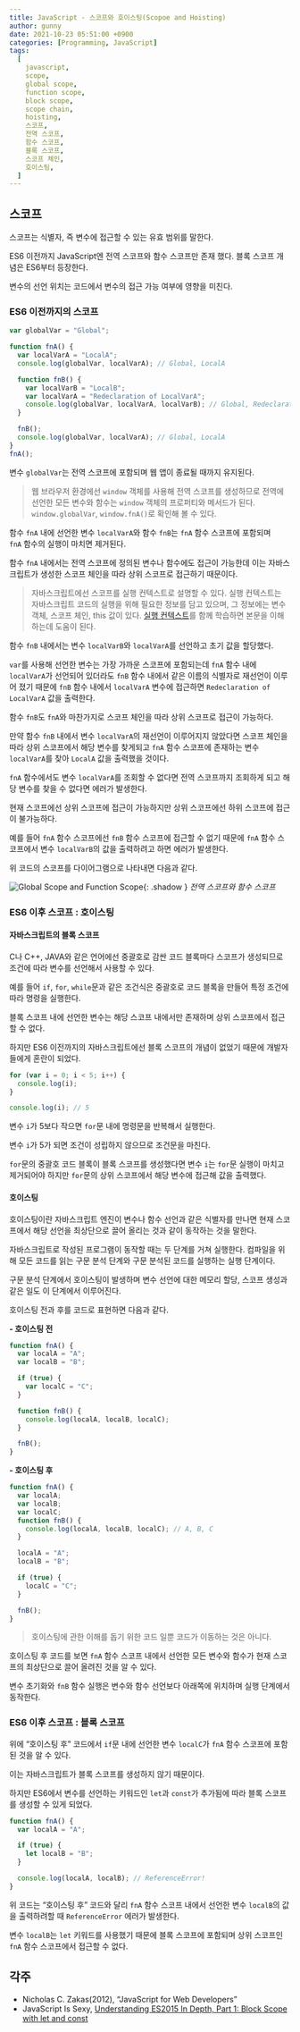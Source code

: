 ```yaml
---
title: JavaScript - 스코프와 호이스팅(Scopoe and Hoisting)
author: gunny
date: 2021-10-23 05:51:00 +0900
categories: [Programming, JavaScript]
tags:
  [
    javascript,
    scope,
    global scope,
    function scope,
    block scope,
    scope chain,
    hoisting,
    스코프,
    전역 스코프,
    함수 스코프,
    블록 스코프,
    스코프 체인,
    호이스팅,
  ]
---
```


## **스코프**

스코프는 식별자, 즉 변수에 접근할 수 있는 유효 범위를 말한다.

ES6 이전까지 JavaScript엔 전역 스코프와 함수 스코프만 존재 했다. 블록 스코프 개념은 ES6부터 등장한다.

변수의 선언 위치는 코드에서 변수의 접근 가능 여부에 영향을 미친다.

### **ES6 이전까지의 스코프**

```javascript
var globalVar = "Global";

function fnA() {
  var localVarA = "LocalA";
  console.log(globalVar, localVarA); // Global, LocalA

  function fnB() {
    var localVarB = "LocalB";
    var localVarA = "Redeclaration of LocalVarA";
    console.log(globalVar, localVarA, localVarB); // Global, Redeclaration of LocalVarA, LocalB
  }

  fnB();
  console.log(globalVar, localVarA); // Global, LocalA
}
fnA();
```

변수 `globalVar`는 전역 스코프에 포함되며 웹 앱이 종료될 때까지 유지된다.

> 웹 브라우저 환경에선 `window` 객체를 사용해 전역 스코프를 생성하므로 전역에 선언한 모든 변수와 함수는 `window` 객체의 프로퍼티와 메서드가 된다.
> `window.globalVar`, `window.fnA()`로 확인해 볼 수 있다.

함수 `fnA` 내에 선언한 변수 `localVarA`와 함수 `fnB`는 `fnA` 함수 스코프에 포함되며 `fnA` 함수의 실행이 마치면 제거된다.

함수 `fnA` 내에서는 전역 스코프에 정의된 변수나 함수에도 접근이 가능한데 이는 자바스크립트가 생성한 스코프 체인을 따라 상위 스코프로 접근하기 때문이다.

> 자바스크립트에선 스코프를 실행 컨텍스트로 설명할 수 있다. 실행 컨텍스트는 자바스크립트 코드의 실행을 위해 필요한 정보를 담고 있으며, 그 정보에는 변수 객체, 스코프 체인, this 값이 있다. [실행 컨텍스트](https://gunnyk.github.io/posts/javascript-execution-context/)를 함께 학습하면 본문을 이해하는데 도움이 된다.

함수 `fnB` 내에서는 변수 `localVarB`와 `localVarA`를 선언하고 초기 값을 할당했다.

`var`를 사용해 선언한 변수는 가장 가까운 스코프에 포함되는데 `fnA` 함수 내에 `localVarA`가 선언되어 있더라도 `fnB` 함수 내에서 같은 이름의 식별자로 재선언이 이루어 졌기 때문에 `fnB` 함수 내에서 `localVarA` 변수에 접근하면 `Redeclaration of LocalVarA` 값을 출력한다.

함수 `fnB`도 `fnA`와 마찬가지로 스코프 체인을 따라 상위 스코프로 접근이 가능하다.

만약 함수 `fnB` 내에서 변수 `localVarA`의 재선언이 이루어지지 않았다면 스코프 체인을 따라 상위 스코프에서 해당 변수를 찾게되고 `fnA` 함수 스코프에 존재하는 변수 `localVarA`를 찾아 `LocalA` 값을 출력했을 것이다.

`fnA` 함수에서도 변수 `localVarA`를 조회할 수 없다면 전역 스코프까지 조회하게 되고 해당 변수를 찾을 수 없다면 에러가 발생한다.

현재 스코프에선 상위 스코프에 접근이 가능하지만 상위 스코프에선 하위 스코프에 접근이 불가능하다.

예를 들어 `fnA` 함수 스코프에선 `fnB` 함수 스코프에 접근할 수 없기 때문에 `fnA` 함수 스코프에서 변수 `localVarB`의 값을 출력하려고 하면 에러가 발생한다.

위 코드의 스코프를 다이어그램으로 나타내면 다음과 같다.

![Global Scope and Function Scope](/blog.images/211023/scope.png){: .shadow }
_전역 스코프와 함수 스코프_

### **ES6 이후 스코프 : 호이스팅**

#### **자바스크립트의 블록 스코프**

C나 C++, JAVA와 같은 언어에선 중괄호로 감싼 코드 블록마다 스코프가 생성되므로 조건에 따라 변수를 선언해서 사용할 수 있다.

예를 들어 `if`, `for`, `while`문과 같은 조건식은 중괄호로 코드 블록을 만들어 특정 조건에 따라 명령을 실행한다.

블록 스코프 내에 선언한 변수는 해당 스코프 내에서만 존재하며 상위 스코프에서 접근할 수 없다.

하지만 ES6 이전까지의 자바스크립트에선 블록 스코프의 개념이 없었기 때문에 개발자들에게 혼란이 되었다.

```javascript
for (var i = 0; i < 5; i++) {
  console.log(i);
}

console.log(i); // 5
```

변수 `i`가 5보다 작으면 `for`문 내에 명령문을 반복해서 실행한다.

변수 `i`가 5가 되면 조건이 성립하지 않으므로 조건문을 마친다.

`for`문의 중괄호 코드 블록이 블록 스코프를 생성했다면 변수 `i`는 `for`문 실행이 마치고 제거되어야 하지만 `for`문의 상위 스코프에서 해당 변수에 접근해 값을 출력했다.

#### **호이스팅**

호이스팅이란 자바스크립트 엔진이 변수나 함수 선언과 같은 식별자를 만나면 현재 스코프에서 해당 선언을 최상단으로 끌어 올리는 것과 같이 동작하는 것을 말한다.

자바스크립트로 작성된 프로그램이 동작할 때는 두 단계를 거쳐 실행한다. 컴파일을 위해 모든 코드를 읽는 구문 분석 단계와 구문 분석된 코드를 실행하는 실행 단계이다.

구문 분석 단계에서 호이스팅이 발생하며 변수 선언에 대한 메모리 할당, 스코프 생성과 같은 일도 이 단계에서 이루어진다.

호이스팅 전과 후를 코드로 표현하면 다음과 같다.

**- 호이스팅 전**

```javascript
function fnA() {
  var localA = "A";
  var localB = "B";

  if (true) {
    var localC = "C";
  }

  function fnB() {
    console.log(localA, localB, localC);
  }

  fnB();
}
```

**- 호이스팅 후**

```javascript
function fnA() {
  var localA;
  var localB;
  var localC;
  function fnB() {
    console.log(localA, localB, localC); // A, B, C
  }

  localA = "A";
  localB = "B";

  if (true) {
    localC = "C";
  }

  fnB();
}
```

> 호이스팅에 관한 이해를 돕기 위한 코드 일뿐 코드가 이동하는 것은 아니다.

호이스팅 후 코드를 보면 `fnA` 함수 스코프 내에서 선언한 모든 변수와 함수가 현재 스코프의 최상단으로 끌어 올려진 것을 알 수 있다.

변수 초기화와 `fnB` 함수 실행은 변수와 함수 선언보다 아래쪽에 위치하며 실행 단계에서 동작한다.

### **ES6 이후 스코프 : 블록 스코프**

위에 “호이스팅 후” 코드에서 `if`문 내에 선언한 변수 `localC`가 `fnA` 함수 스코프에 포함된 것을 알 수 있다.

이는 자바스크립트가 블록 스코프를 생성하지 않기 때문이다.

하지만 ES6에서 변수를 선언하는 키워드인 `let`과 `const`가 추가됨에 따라 블록 스코프를 생성할 수 있게 되었다.

```javascript
function fnA() {
  var localA = "A";

  if (true) {
    let localB = "B";
  }

  console.log(localA, localB); // ReferenceError!
}
```

위 코드는 “호이스팅 후” 코드와 달리 `fnA` 함수 스코프 내에서 선언한 변수 `localB`의 값을 출력하려할 때 `ReferenceError` 에러가 발생한다.

변수 `localB`는 `let` 키워드를 사용했기 때문에 블록 스코프에 포함되며 상위 스코프인 `fnA` 함수 스코프에서 접근할 수 없다.

## **각주**

- Nicholas C. Zakas(2012), “JavaScript for Web Developers”
- JavaScript Is Sexy, [Understanding ES2015 In Depth, Part 1: Block Scope with let and const](http://javascriptissexy.com/understanding-es2015-in-depth-part-1-block-scope-with-let-and-const/)
